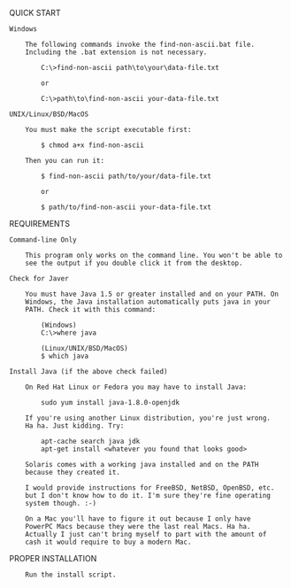 QUICK START

    Windows

        The following commands invoke the find-non-ascii.bat file.
        Including the .bat extension is not necessary.
    
            C:\>find-non-ascii path\to\your\data-file.txt

            or

            C:\>path\to\find-non-ascii your-data-file.txt

    UNIX/Linux/BSD/MacOS

        You must make the script executable first:

            $ chmod a+x find-non-ascii

        Then you can run it:

            $ find-non-ascii path/to/your/data-file.txt

            or

            $ path/to/find-non-ascii your-data-file.txt


REQUIREMENTS

    Command-line Only

        This program only works on the command line. You won't be able to
        see the output if you double click it from the desktop.

    Check for Javer

        You must have Java 1.5 or greater installed and on your PATH. On
        Windows, the Java installation automatically puts java in your
        PATH. Check it with this command:

            (Windows)
            C:\>where java
            
            (Linux/UNIX/BSD/MacOS)
            $ which java
        
    Install Java (if the above check failed)

        On Red Hat Linux or Fedora you may have to install Java: 
        
            sudo yum install java-1.8.0-openjdk

        If you're using another Linux distribution, you're just wrong.
        Ha ha. Just kidding. Try:

            apt-cache search java jdk
            apt-get install <whatever you found that looks good>

        Solaris comes with a working java installed and on the PATH
        because they created it.

        I would provide instructions for FreeBSD, NetBSD, OpenBSD, etc.
        but I don't know how to do it. I'm sure they're fine operating
        system though. :-)

        On a Mac you'll have to figure it out because I only have
        PowerPC Macs because they were the last real Macs. Ha ha.
        Actually I just can't bring myself to part with the amount of
        cash it would require to buy a modern Mac.


PROPER INSTALLATION

        Run the install script.
        